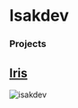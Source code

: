 <h1>Isakdev</h1>
<h3 align="left">Projects</h3>
<h2><a href="https://github.com/Iris-Development/Panel">Iris</a></h2>
<p><img align="left" src="https://github-readme-streak-stats.herokuapp.com/?user=isakdev&" alt="isakdev" /></p>

